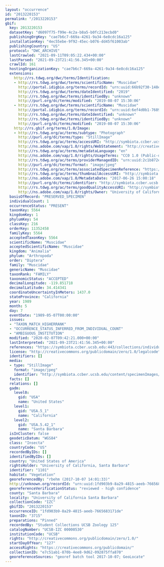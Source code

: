```yaml
---
layout: "occurrence"
id: "2013220153"
permalink: "/2013220153"
gbif:
  key: 2013220153
  datasetKey: "d6097f75-f99e-4c2a-b8a5-b0fc213ecbd0"
  publishingOrgKey: "cae7b6c7-669a-4261-9a34-6e8cdc16a125"
  installationKey: "4ec55ebe-9f92-45ec-b076-dd45f61003ab"
  publishingCountry: "US"
  protocol: "DWC_ARCHIVE"
  lastCrawled: "2021-09-11T09:05:22.434+00:00"
  lastParsed: "2021-09-23T21:41:56.345+00:00"
  crawlId: 161
  hostingOrganizationKey: "cae7b6c7-669a-4261-9a34-6e8cdc16a125"
  extensions:
    http://rs.tdwg.org/dwc/terms/Identification:
    - http://rs.tdwg.org/dwc/terms/scientificName: "Muscidae"
      http://portal.idigbio.org/terms/recordId: "urn:uuid:66b92f30-148e-406a-99c8-e8b55baba446"
      http://rs.tdwg.org/dwc/terms/dateIdentified: "2019"
      http://rs.tdwg.org/dwc/terms/identifiedBy: "unknown"
      http://purl.org/dc/terms/modified: "2019-08-07 15:30:06"
    - http://rs.tdwg.org/dwc/terms/scientificName: "Muscidae"
      http://portal.idigbio.org/terms/recordId: "urn:uuid:6ef4d0b1-7689-49bf-90e6-35ddb146c270"
      http://rs.tdwg.org/dwc/terms/dateIdentified: "unknown"
      http://rs.tdwg.org/dwc/terms/identifiedBy: "unknown"
      http://purl.org/dc/terms/modified: "2019-08-07 15:30:06"
    http://rs.gbif.org/terms/1.0/Image:
    - http://rs.tdwg.org/ac/terms/subtype: "Photograph"
      http://purl.org/dc/terms/type: "StillImage"
      http://rs.tdwg.org/ac/terms/accessURI: "http://symbiota.ccber.ucsb.edu/content/specimenImages/UCSB_IZC/UCSB-IZC00000/UCSB-IZC_00000530_1498514418_lg.jpg"
      http://ns.adobe.com/xap/1.0/rights/WebStatement: "http://creativecommons.org/publicdomain/zero/1.0/"
      http://rs.tdwg.org/ac/terms/metadataLanguage: "en"
      http://ns.adobe.com/xap/1.0/rights/UsageTerms: "CC0 1.0 (Public-domain)"
      http://rs.tdwg.org/ac/terms/providerManagedID: "urn:uuid:2c1b872e-8465-49e6-b852-431514ce7aff"
      http://purl.org/dc/terms/format: "image/jpeg"
      http://rs.tdwg.org/ac/terms/associatedSpecimenReference: "https://symbiota.ccber.ucsb.edu:443/collections/individual/index.php?occid=1101"
      http://rs.tdwg.org/ac/terms/thumbnailAccessURI: "http://symbiota.ccber.ucsb.edu/content/specimenImages/UCSB_IZC/UCSB-IZC00000/UCSB-IZC_00000530_1498514418_tn.jpg"
      http://ns.adobe.com/xap/1.0/MetadataDate: "2017-06-26 15:00:18"
      http://purl.org/dc/terms/identifier: "http://symbiota.ccber.ucsb.edu/content/specimenImages/UCSB_IZC/UCSB-IZC00000/UCSB-IZC_00000530_1498514418_lg.jpg"
      http://rs.tdwg.org/ac/terms/goodQualityAccessURI: "http://symbiota.ccber.ucsb.edu/content/specimenImages/UCSB_IZC/UCSB-IZC00000/UCSB-IZC_00000530_1498514418.jpg"
      http://ns.adobe.com/xap/1.0/rights/Owner: "University of California, Santa Barbara"
  basisOfRecord: "PRESERVED_SPECIMEN"
  individualCount: 1
  occurrenceStatus: "PRESENT"
  taxonKey: 5564
  kingdomKey: 1
  phylumKey: 54
  classKey: 216
  orderKey: 11352458
  familyKey: 5564
  acceptedTaxonKey: 5564
  scientificName: "Muscidae"
  acceptedScientificName: "Muscidae"
  kingdom: "Animalia"
  phylum: "Arthropoda"
  order: "Diptera"
  family: "Muscidae"
  genericName: "Muscidae"
  taxonRank: "FAMILY"
  taxonomicStatus: "ACCEPTED"
  decimalLongitude: -119.851718
  decimalLatitude: 34.414341
  coordinateUncertaintyInMeters: 1437.0
  stateProvince: "California"
  year: 1989
  month: 5
  day: 7
  eventDate: "1989-05-07T00:00:00"
  issues:
  - "TAXON_MATCH_HIGHERRANK"
  - "OCCURRENCE_STATUS_INFERRED_FROM_INDIVIDUAL_COUNT"
  - "AMBIGUOUS_INSTITUTION"
  modified: "2020-02-07T09:42:21.000+00:00"
  lastInterpreted: "2021-09-23T21:41:56.345+00:00"
  references: "https://symbiota.ccber.ucsb.edu:443/collections/individual/index.php?occid=1101"
  license: "http://creativecommons.org/publicdomain/zero/1.0/legalcode"
  identifiers: []
  media:
  - type: "StillImage"
    format: "image/jpeg"
    identifier: "http://symbiota.ccber.ucsb.edu/content/specimenImages/UCSB_IZC/UCSB-IZC00000/UCSB-IZC_00000530_1498514418_lg.jpg"
  facts: []
  relations: []
  gadm:
    level0:
      gid: "USA"
      name: "United States"
    level1:
      gid: "USA.5_1"
      name: "California"
    level2:
      gid: "USA.5.42_1"
      name: "Santa Barbara"
  isInCluster: false
  geodeticDatum: "WGS84"
  class: "Insecta"
  countryCode: "US"
  recordedByIDs: []
  identifiedByIDs: []
  country: "United States of America"
  rightsHolder: "University of California, Santa Barbara"
  identifier: "1101"
  habitat: "Vegetation"
  georeferencedBy: "rbehm (2017-10-07 14:01:33)"
  http://unknown.org/recordId: "urn:uuid:1fd903b9-8a29-4815-aeeb-7665683171de"
  georeferenceVerificationStatus: "reviewed - high confidence"
  county: "Santa Barbara"
  locality: "University of California Santa Barbara"
  collectionCode: "IZC"
  gbifID: "2013220153"
  occurrenceID: "1fd903b9-8a29-4815-aeeb-7665683171de"
  taxonID: "3715"
  preparations: "Pinned"
  recordedBy: "Student Collections UCSB Zoology 125"
  catalogNumber: "UCSB-IZC 00000530"
  institutionCode: "UCSB"
  rights: "http://creativecommons.org/publicdomain/zero/1.0/"
  startDayOfYear: "127"
  accessRights: "https://creativecommons.org/publicdomain/"
  collectionID: "e7c51ab1-870b-4ee8-9d62-092875ffa870"
  georeferenceSources: "georef batch tool 2017-10-07; GeoLocate"
---
```

